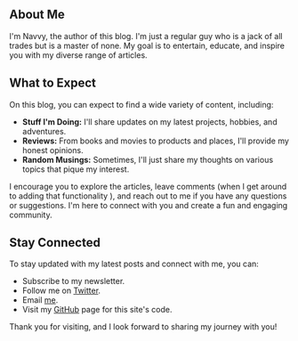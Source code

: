 ## About Me

I'm Navvy, the author of this blog. I'm just a regular guy who is a jack of all trades but is a master of none. My goal is to entertain, educate, and inspire you with my diverse range of articles.

## What to Expect

On this blog, you can expect to find a wide variety of content, including:

- **Stuff I'm Doing:** I'll share updates on my latest projects, hobbies, and adventures.
- **Reviews:** From books and movies to products and places, I'll provide my honest opinions.
- **Random Musings:** Sometimes, I'll just share my thoughts on various topics that pique my interest.

I encourage you to explore the articles, leave comments (when I get around to adding that functionality ), and reach out to me if you have any questions or suggestions. I'm here to connect with you and create a fun and engaging community.

## Stay Connected

To stay updated with my latest posts and connect with me, you can:

- Subscribe to my newsletter.
- Follow me on [Twitter](https://twitter.com/YourTwitterHandle).
- Email [me](mailto:daddynavvy@gmail.com).
- Visit my [GitHub](https://github.com/navvycodes/navvysblog) page for this site's code.

Thank you for visiting, and I look forward to sharing my journey with you!

